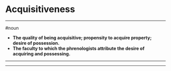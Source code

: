 # Acquisitiveness
---
#noun
- **The quality of being acquisitive; propensity to acquire property; desire of possession.**
- **The faculty to which the phrenologists attribute the desire of acquiring and possessing.**
---
---
